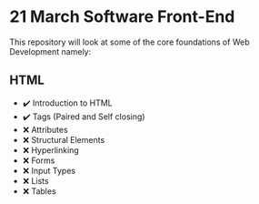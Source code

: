 # 21 March Software Front-End

This repository will look at some of the core foundations of Web Development namely:

## HTML

* :heavy_check_mark: Introduction to HTML
* :heavy_check_mark: Tags (Paired and Self closing)
* :x: Attributes
* :x: Structural Elements
* :x: Hyperlinking
* :x: Forms
* :x: Input Types
* :x: Lists
* :x: Tables